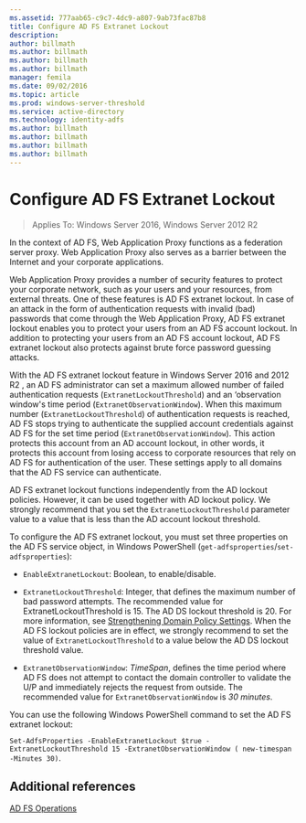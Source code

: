```yaml
---
ms.assetid: 777aab65-c9c7-4dc9-a807-9ab73fac87b8
title: Configure AD FS Extranet Lockout
description:
author: billmath
ms.author: billmath
ms.author: billmath
ms.author: billmath
manager: femila
ms.date: 09/02/2016
ms.topic: article
ms.prod: windows-server-threshold
ms.service: active-directory
ms.technology: identity-adfs
ms.author: billmath
ms.author: billmath
ms.author: billmath
ms.author: billmath
---
```


# Configure AD FS Extranet Lockout

>Applies To: Windows Server 2016, Windows Server 2012 R2

In the context of AD FS, Web Application Proxy functions as a federation server proxy. Web Application Proxy also serves as a barrier between the Internet and your corporate applications.  
  
Web Application Proxy provides a number of security features to protect your corporate network, such as your users and your resources, from external threats. One of these features is AD FS extranet lockout. In case of an attack in the form of authentication requests with invalid \(bad\) passwords that come through the Web Application Proxy, AD FS extranet lockout enables you to protect your users from an AD FS account lockout. In addition to protecting your users from an AD FS account lockout, AD FS extranet lockout also protects against brute force password guessing attacks.  
  
With the AD FS extranet lockout feature in  Windows Server 2016 and 2012 R2 , an AD FS administrator can set a maximum allowed number of failed authentication requests \(`ExtranetLockoutThreshold`\) and an ‘observation window's time period \(`ExtranetObservationWindow`\). When this maximum number \(`ExtranetLockoutThreshold`\) of authentication requests is reached, AD FS stops trying to authenticate the supplied account credentials against AD FS for the set time period \(`ExtranetObservationWindow`\). This action protects this account from an AD account lockout, in other words, it protects this account from losing access to corporate resources that rely on AD FS for authentication of the user. These settings apply to all domains that the AD FS service can authenticate.  
  
AD FS extranet lockout functions independently from the AD lockout policies. However, it can be used together with AD lockout policy. We strongly recommend that you set the `ExtranetLockoutThreshold` parameter value to a value that is less than the AD account lockout threshold.  
  
To configure the AD FS extranet lockout, you must set three properties on the AD FS service object, in Windows PowerShell \(`get-adfsproperties`\/`set-adfsproperties`\):  
  
-   `EnableExtranetLockout`: Boolean, to enable\/disable.  
  
-   `ExtranetLockoutThreshold`: Integer, that defines the maximum number of bad password attempts. The recommended value for ExtranetLockoutThreshold is 15. The AD DS lockout threshold is 20. For more information, see [Strengthening Domain Policy Settings](http://technet.microsoft.com/library/cc772803(v=WS.10).aspx). When the AD FS lockout policies are in effect, we strongly recommend to set the value of `ExtranetLockoutThreshold` to a value below the AD DS lockout threshold value.  
  
-   `ExtranetObservationWindow`: *TimeSpan*, defines the time period where AD FS does not attempt to contact the domain controller to validate the U\/P and immediately rejects the request from outside. The recommended value for `ExtranetObservationWindow` is *30 minutes*.  
  
You can use the following Windows PowerShell command to set the AD FS extranet lockout: 

`Set-AdfsProperties -EnableExtranetLockout $true -ExtranetLockoutThreshold 15 -ExtranetObservationWindow ( new-timespan -Minutes 30)`.  

## Additional references  

[AD FS Operations](../../ad-fs/AD-FS-2016-Operations.md)
